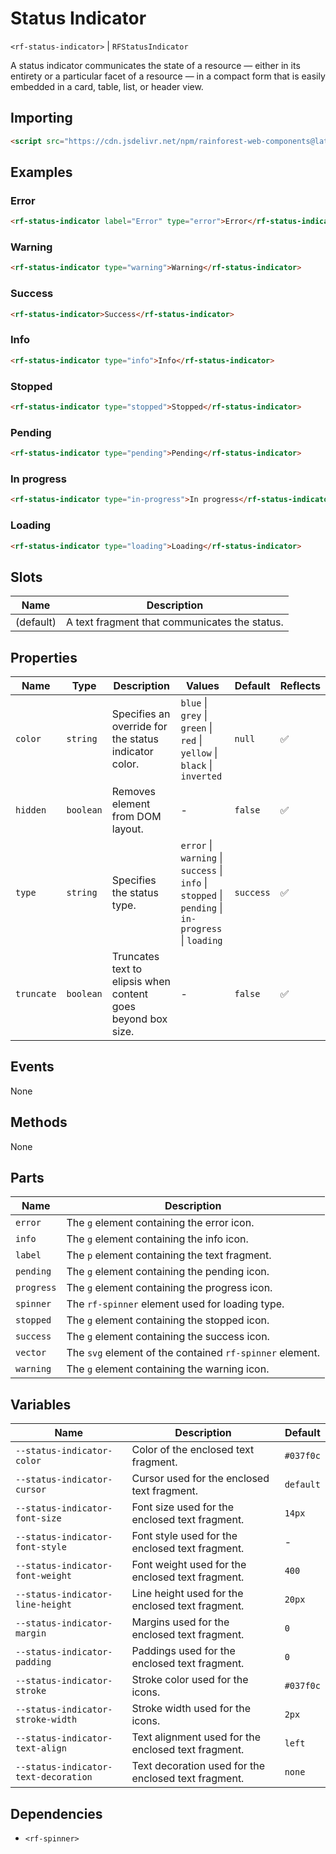 # Status Indicator

`<rf-status-indicator>` | `RFStatusIndicator`

A status indicator communicates the state of a resource — either in its entirety or a particular facet of a resource — in a compact form that is easily embedded in a card, table, list, or header view.

## Importing

``` html
<script src="https://cdn.jsdelivr.net/npm/rainforest-web-components@latest/components/status-indicator.js" type="module"></script>
```

## Examples

### Error 

``` html
<rf-status-indicator label="Error" type="error">Error</rf-status-indicator>
```

### Warning

``` html
<rf-status-indicator type="warning">Warning</rf-status-indicator>
```

### Success

``` html
<rf-status-indicator>Success</rf-status-indicator>
```

### Info

``` html
<rf-status-indicator type="info">Info</rf-status-indicator>
```

### Stopped

``` html
<rf-status-indicator type="stopped">Stopped</rf-status-indicator>
```

### Pending

``` html
<rf-status-indicator type="pending">Pending</rf-status-indicator>
```

### In progress

``` html
<rf-status-indicator type="in-progress">In progress</rf-status-indicator>
```

### Loading

``` html
<rf-status-indicator type="loading">Loading</rf-status-indicator>
```

## Slots

| Name | Description |
| --- | --- |
| (default) | A text fragment that communicates the status. |

## Properties

| Name | Type | Description | Values | Default | Reflects |
| --- | --- | --- | --- | --- | --- |
| `color` | `string` | Specifies an override for the status indicator color. | `blue` \| `grey` \| `green` \| `red` \| `yellow` \| `black` \| `inverted` | `null` | ✅ |
| `hidden` | `boolean` | Removes element from DOM layout. | - | `false` | ✅ |
| `type`  | `string` | Specifies the status type. | `error` \| `warning` \| `success` \| `info` \| `stopped` \| `pending` \| `in-progress` \| `loading` | `success` | ✅ |
| `truncate` | `boolean` | Truncates text to elipsis when content goes beyond box size. | - | `false` | ✅ |

## Events

None

## Methods

None

## Parts

| Name | Description |
| --- | --- |
| `error` | The `g` element containing the error icon. |
| `info` | The `g` element containing the info icon. |
| `label` | The `p` element containing the text fragment. |
| `pending` | The `g` element containing the pending icon. |
| `progress` | The `g` element containing the progress icon. |
| `spinner` | The `rf-spinner` element used for loading type. |
| `stopped` | The `g` element containing the stopped icon. |
| `success` | The `g` element containing the success icon. |
| `vector` | The `svg` element of the contained `rf-spinner` element. |
| `warning` | The `g` element containing the warning icon. |

## Variables

| Name | Description | Default |
| --- | --- | --- |
| `--status-indicator-color` | Color of the enclosed text fragment. | `#037f0c` |
| `--status-indicator-cursor` | Cursor used for the enclosed text fragment. | `default` |
| `--status-indicator-font-size` | Font size used for the enclosed text fragment. | `14px` |
| `--status-indicator-font-style` | Font style used for the enclosed text fragment. | - |
| `--status-indicator-font-weight` | Font weight used for the enclosed text fragment. | `400` |
| `--status-indicator-line-height` | Line height used for the enclosed text fragment. | `20px` |
| `--status-indicator-margin` | Margins used for the enclosed text fragment. | `0` |
| `--status-indicator-padding` | Paddings used for the enclosed text fragment. | `0` |
| `--status-indicator-stroke` | Stroke color used for the icons. | `#037f0c` |
| `--status-indicator-stroke-width` | Stroke width used for the icons. | `2px` |
| `--status-indicator-text-align` | Text alignment used for the enclosed text fragment. | `left` |
| `--status-indicator-text-decoration` | Text decoration used for the enclosed text fragment. | `none` |

## Dependencies

- `<rf-spinner>`
